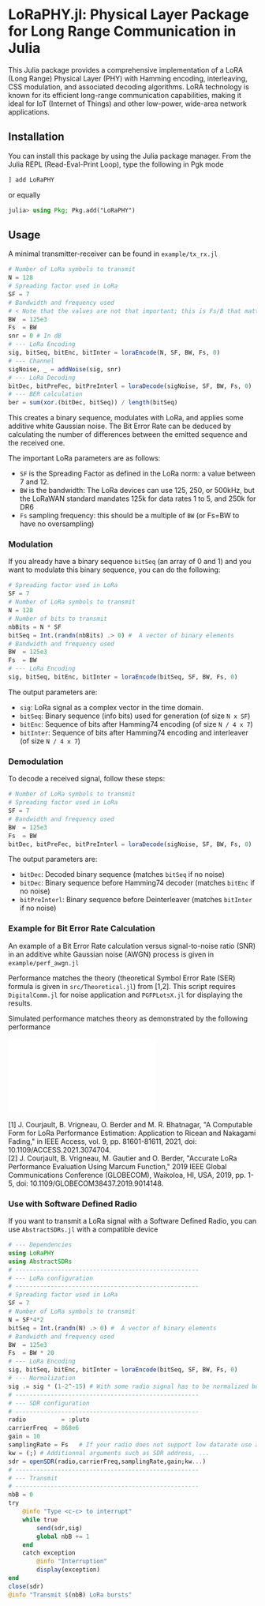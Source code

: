 # LoRaPHY.jl: Physical Layer Package for Long Range Communication in Julia

This Julia package provides a comprehensive implementation of a LoRA (Long Range) Physical Layer (PHY) with Hamming encoding, interleaving, CSS modulation, and associated decoding algorithms. LoRA technology is known for its efficient long-range communication capabilities, making it ideal for IoT (Internet of Things) and other low-power, wide-area network applications.

## Installation

You can install this package by using the Julia package manager. From the Julia REPL (Read-Eval-Print Loop), type the following in Pgk mode

```julia
] add LoRaPHY
```

or equally

```julia
julia> using Pkg; Pkg.add("LoRaPHY")
```

## Usage

A minimal transmitter-receiver can be found in `example/tx_rx.jl`

```julia
# Number of LoRa symbols to transmit 
N = 128 
# Spreading factor used in LoRa 
SF = 7 
# Bandwidth and frequency used 
# < Note that the values are not that important; this is Fs/B that matters>
BW  = 125e3
Fs  = BW 
snr = 0 # In dB
# --- LoRa Encoding 
sig, bitSeq, bitEnc, bitInter = loraEncode(N, SF, BW, Fs, 0)
# --- Channel 
sigNoise, _ = addNoise(sig, snr)
# --- LoRa Decoding 
bitDec, bitPreFec, bitPreInterl = loraDecode(sigNoise, SF, BW, Fs, 0)
# --- BER calculation 
ber = sum(xor.(bitDec, bitSeq)) / length(bitSeq)
```

This creates a binary sequence, modulates with LoRa, and applies some additive white Gaussian noise. The Bit Error Rate can be deduced by calculating the number of differences between the emitted sequence and the received one.

The important LoRa parameters are as follows:
- `SF` is the Spreading Factor as defined in the LoRa norm: a value between 7 and 12.
- `BW` is the bandwidth: The LoRa devices can use 125, 250, or 500kHz, but the LoRaWAN standard mandates 125k for data rates 1 to 5, and 250k for DR6
- `Fs` sampling frequency: this should be a multiple of `BW` (or Fs=BW to have no oversampling)

### Modulation

If you already have a binary sequence `bitSeq` (an array of 0 and 1) and you want to modulate this binary sequence, you can do the following:

```julia
# Spreading factor used in LoRa 
SF = 7 
# Number of LoRa symbols to transmit 
N = 128 
# Number of bits to transmit 
nbBits = N * SF 
bitSeq = Int.(randn(nbBits) .> 0) #  A vector of binary elements
# Bandwidth and frequency used 
BW  = 125e3
Fs  = BW
# --- LoRa Encoding 
sig, bitSeq, bitEnc, bitInter = loraEncode(bitSeq, SF, BW, Fs, 0)
```

The output parameters are:
- `sig`: LoRa signal as a complex vector in the time domain.
- `bitSeq`: Binary sequence (info bits) used for generation (of size `N x SF`)
- `bitEnc`: Sequence of bits after Hamming74 encoding (of size `N / 4 x 7`)
- `bitInter`: Sequence of bits after Hamming74 encoding and interleaver (of size `N / 4 x 7`)

### Demodulation

To decode a received signal, follow these steps:

```julia
# Number of LoRa symbols to transmit 
# Spreading factor used in LoRa 
SF = 7 
# Bandwidth and frequency used 
BW  = 125e3
Fs  = BW
bitDec, bitPreFec, bitPreInterl = loraDecode(sigNoise, SF, BW, Fs, 0)
```

The output parameters are:
- `bitDec`: Decoded binary sequence (matches `bitSeq` if no noise)
- `bitDec`: Binary sequence before Hamming74 decoder (matches `bitEnc` if no noise)
- `bitPreInterl`: Binary sequence before Deinterleaver (matches `bitInter` if no noise)

### Example for Bit Error Rate Calculation

An example of a Bit Error Rate calculation versus signal-to-noise ratio (SNR) in an additive white Gaussian noise (AWGN) process is given in `example/perf_awgn.jl`

Performance matches the theory (theoretical Symbol Error Rate (SER) formula is given in `src/Theoretical.jl`) from [1,2]. This script requires `DigitalComm.jl` for noise application and `PGFPLotsX.jl` for displaying the results.

Simulated performance matches theory as demonstrated by the following performance 

![](./examples/Lora_BER_SF.pdf)


[1] J. Courjault, B. Vrigneau, O. Berder and M. R. Bhatnagar, "A Computable Form for LoRa Performance Estimation: Application to Ricean and Nakagami Fading," in IEEE Access, vol. 9, pp. 81601-81611, 2021, doi: 10.1109/ACCESS.2021.3074704.  
[2] J. Courjault, B. Vrigneau, M. Gautier and O. Berder, "Accurate LoRa Performance Evaluation Using Marcum Function," 2019 IEEE Global Communications Conference (GLOBECOM), Waikoloa, HI, USA, 2019, pp. 1-5, doi: 10.1109/GLOBECOM38437.2019.9014148.



### Use with Software Defined Radio 


If you want to transmit a LoRa signal with a Software Defined Radio, you can use `AbstractSDRs.jl` with a compatible device 

```julia
# --- Dependencies
using LoRaPHY 
using AbstractSDRs
# ----------------------------------------------------
# --- LoRa configuration   
# ---------------------------------------------------- 
# Spreading factor used in LoRa 
SF = 7 
# Number of LoRa symbols to transmit 
N = SF*4*2 
bitSeq = Int.(randn(N) .> 0) #  A vector of binary elements
# Bandwidth and frequency used 
BW  = 125e3
Fs  = BW * 20
# --- LoRa Encoding 
sig, bitSeq, bitEnc, bitInter = loraEncode(bitSeq, SF, BW, Fs, 0)
# --- Normalization 
sig .= sig * (1-2^-15) # With some radio signal has to be normalized but < 1. Ensure this can be a Q(16,0,15)
# ----------------------------------------------------
# --- SDR configuration   
# ---------------------------------------------------- 
radio          = :pluto 
carrierFreq  = 868e6 
gain = 10 
samplingRate = Fs   # If your radio does not support low datarate use a Fs in LoRa that is a multiple of BW and compatible with your SDR 
kw = (;) # Additionnal arguments such as SDR address, ...
sdr = openSDR(radio,carrierFreq,samplingRate,gain;kw...)   
# ----------------------------------------------------
# --- Transmit    
# ---------------------------------------------------- 
nbB = 0
try 
    @info "Type <c-c> to interrupt"
    while true 
        send(sdr,sig)
        global nbB += 1 
    end
    catch exception 
        @info "Interruption"
        display(exception)
end
close(sdr)
@info "Transmit $(nbB) LoRa bursts"
```
